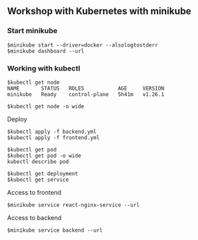 ## Workshop with Kubernetes with minikube

### Start minikube
```
$minikube start --driver=docker --alsologtostderr
$minikube dashboard --url
```
### Working with kubectl
```
$kubectl get node
NAME       STATUS   ROLES           AGE     VERSION
minikube   Ready    control-plane   5h41m   v1.26.1

$kubectl get node -o wide
```

Deploy
```
$kubectl apply -f backend.yml
$kubectl apply -f frontend.yml

$kubectl get pod
$kubectl get pod -o wide
kubectl describe pod

$kubectl get deployment
$kubectl get service
```

Access to frontend
```
$minikube service react-nginx-service --url
```

Access to backend
```
$minikube service backend --url
```
